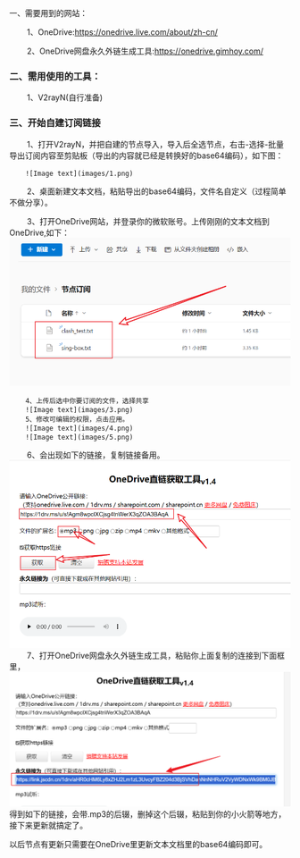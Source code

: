 一、需要用到的网站：

        1、OneDrive:https://onedrive.live.com/about/zh-cn/

        2、OneDrive网盘永久外链生成工具:https://onedrive.gimhoy.com/

### 二、需用使用的工具：

        1、V2rayN(自行准备)

### 三、开始自建订阅链接

        1、打开V2rayN，并把自建的节点导入，导入后全选节点，右击-选择-批量导出订阅内容至剪贴板（导出的内容就已经是转换好的base64编码），如下图：

        ![Image text](images/1.png)

        2、桌面新建文本文档，粘贴导出的base64编码，文件名自定义（过程简单不做分享）。

        3、打开OneDrive网站，并登录你的微软账号。上传刚刚的文本文档到OneDrive,如下：
        ![Image text](images/2.png)

        4、上传后选中你要订阅的文件，选择共享
        ![Image text](images/3.png)
        5、修改可编辑的权限，点击应用。
        ![Image text](images/4.png)
        ![Image text](images/5.png)
        6、会出现如下的链接，复制链接备用。
        ![Image text](images/7.png)
        7、打开OneDrive网盘永久外链生成工具，粘贴你上面复制的连接到下面框里，
        ![Image text](images/8.png)
得到如下的链接，会带.mp3的后辍，删掉这个后辍，粘贴到你的小火箭等地方，接下来更新就搞定了。

以后节点有更新只需要在OneDrive里更新文本文档里的base64编码即可。
